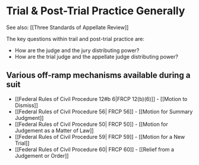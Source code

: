 # Trial & Post-Trial Practice Generally
See also: [[Three Standards of Appellate Review]]

The key questions within trail and post-trial practice are:
* How are the judge and the jury distributing power?
* How are the trial judge and the appellate judge distributing power?

## Various off-ramp mechanisms available during a suit
* [[Federal Rules of Civil Procedure 12#b 6|FRCP 12(b)(6)]] - [[Motion to Dismiss]]
* [[Federal Rules of Civil Procedure 56| FRCP 56]] - [[Motion for Summary Judgment]]
* [[Federal Rules of Civil Procedure 50| FRCP 50]] - [[Motion for Judgement as a Matter of Law]]
* [[Federal Rules of Civil Procedure 59| FRCP 59]] - [[Motion for a New Trial]]
* [[Federal Rules of Civil Procedure 60| FRCP 60]] - [[Relief from a Judgement or Order]]

